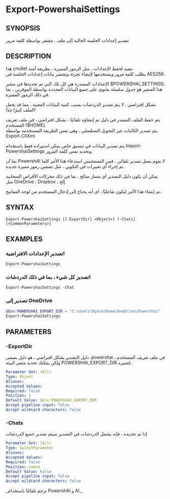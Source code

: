 ﻿---
external help file: powershai-help.xml
schema: 2.0.0
powershai: true
---

# Export-PowershaiSettings

## SYNOPSIS <!--!= @#Synop !-->
تصدير إعدادات الجلسة الحالية إلى ملف ، مشفر بواسطة كلمة مرور

## DESCRIPTION <!--!= @#Desc !-->
هذا cmdlet مفيد لحفظ الإعدادات ، مثل الرموز المميزة ، بطريقة آمنة.  
يطلب كلمة مرور ويستخدمها لإنشاء تجزئة وتشفير بيانات إعدادات الجلسة في AES256.  

الإعدادات المصدرة هي كل تلك التي تم تحديدها في متغير $POWERSHAI_SETTINGS.  
هذا المتغير هو جدول سلسلة يحتوي على جميع البيانات المحددة بواسطة الموفرين ، بما في ذلك الرموز المميزة.  

بشكل افتراضي ، لا يتم تصدير الدردشات بسبب كمية البيانات المعنية ، مما قد يجعل الملف كبيرًا جدًا!

يتم حفظ الملف المصدر في دليل تم إنشاؤه تلقائيًا ، بشكل افتراضي ، في ملف تعريف المستخدم ($HOME).  
يتم تصدير الكائنات عبر التحويل التسلسلي ، وهي نفس الطريقة المستخدمة بواسطة Export-CliXml.  

يتم تصدير البيانات في تنسيق خاص يمكن استيراده فقط باستخدام Import-PowershaiSettings وتحديد نفس كلمة المرور.  

بما أن PowershAI لا يقوم بعمل تصدير تلقائي ، فمن المستحسن استدعاء هذا الأمر كلما تم إجراء أي تغييرات في التكوين ، مثل تضمين رموز مميزة جديدة.  

يمكن أن يكون دليل التصدير أي مسار صالح ، بما في ذلك محركات الأقراص السحابية مثل OneDrive ، Dropbox ، إلخ.  

تم إنشاء هذا الأمر ليكون تفاعليًا ، أي أنه يحتاج إلى إدخال المستخدم من لوحة المفاتيح.

## SYNTAX <!--!= @#Syntax !-->

```
Export-PowershaiSettings [[-ExportDir] <Object>] [-Chats] [<CommonParameters>]
```

## EXAMPLES <!--!= @#Ex !-->

### تصدير الإعدادات الافتراضية!
```powershell
Export-PowershaiSettings
```

### تصدير كل شيء ، بما في ذلك الدردشات!
```powershell
Export-PowershaiSettings -Chat
```

### تصدير إلى OneDrive
```powershell
$Env:POWERSHAI_EXPORT_DIR = "C:\Users\MyUserName\OneDrive\Powershai"
Export-PowershaiSettings
```

## PARAMETERS <!--!= @#Params !-->

### -ExportDir
دليل التصدير
بشكل افتراضي ، هو دليل يسمى .powershai في ملف تعريف المستخدم ، ولكن يمكنك تحديد متغير البيئة POWERSHAI_EXPORT_DIR لتغييره.

```yml
Parameter Set: (All)
Type: Object
Aliases: 
Accepted Values: 
Required: false
Position: 1
Default Value: $Env:POWERSHAI_EXPORT_DIR
Accept pipeline input: false
Accept wildcard characters: false
```

### -Chats
إذا تم تحديده ، فإنه يشمل الدردشات في التصدير
سيتم تصدير جميع الدردشات

```yml
Parameter Set: (All)
Type: SwitchParameter
Aliases: 
Accepted Values: 
Required: false
Position: named
Default Value: False
Accept pipeline input: false
Accept wildcard characters: false
```




<!--PowershaiAiDocBlockStart-->
_ترجم تلقائيًا باستخدام PowershAI و AI 
_
<!--PowershaiAiDocBlockEnd-->
